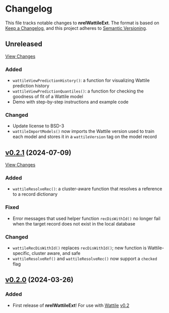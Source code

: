 # Changelog

This file tracks notable changes to **nrelWattileExt**. The format is based on
[Keep a Changelog], and this project adheres to [Semantic Versioning].

[Keep a Changelog]: https://keepachangelog.com/ "Keep a Changelog"
[Semantic Versioning]: https://semver.org/ "Semantic Versioning"

## Unreleased

[View Changes](https://github.com/NREL/nrelWattileExt/compare/main...develop)

### Added

- `wattileViewPredictionHistory()`: a function for visualizing Wattile
  prediction history
- `wattileViewPredictionQuantiles()`: a function for checking the goodness of
  fit of a Wattile model
- Demo with step-by-step instructions and example code

### Changed

- Update license to BSD-3
- `wattileImportModels()` now imports the Wattile version used to train each
  model and stores it in a `wattileVersion` tag on the model record

## [v0.2.1] (2024-07-09)

[v0.2.1]: https://github.com/NREL/nrelWattileExt/releases/tag/v0.2.1

[View Changes](https://github.com/NREL/nrelUtilityExt/compare/v0.2.0...v0.2.1)

### Added

- `wattileResolveRec()`: a cluster-aware function that resolves a reference to a
  record dictionary

### Fixed

- Error messages that used helper function `recDisWithId()` no longer fail when
  the target record does not exist in the local database

### Changed

- `wattileRecDisWithId()` replaces `recDisWithId()`; new function is
  Wattile-specific, cluster aware, and safe
- `wattileResolveRef()` and `wattileResolveRec()` now support a `checked` flag

## [v0.2.0] (2024-03-26)

[v0.2.0]: https://github.com/NREL/nrelWattileExt/releases/tag/v0.2.0

### Added

- First release of **nrelWattileExt**! For use with [Wattile]
  [v0.2](https://github.com/NREL/Wattile/releases/tag/0.2.0)

[Wattile]: https://github.com/NREL/wattile/ "Wattile"